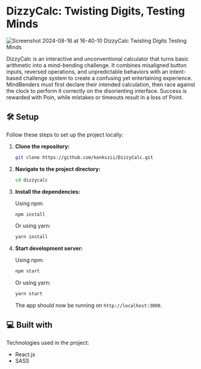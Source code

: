 # DizzyCalc: Twisting Digits, Testing Minds

![Screenshot 2024-08-16 at 16-40-10 DizzyCalc Twisting Digits Testing Minds](https://github.com/user-attachments/assets/9e6d57a7-a6ba-4070-9253-77d657458597)

DizzyCalc is an interactive and unconventional calculator that turns basic arithmetic into a mind-bending challenge. It combines misaligned button inputs, reversed operations, and unpredictable behaviors with an intent-based challenge system to create a confusing yet entertaining experience. MindBenders must first declare their intended calculation, then race against the clock to perform it correctly on the disorienting interface. Success is rewarded with Poin, while mistakes or timeouts result in a loss of Point.

## 🛠️ Setup

Follow these steps to set up the project locally:

1. **Clone the repository:**

    ```bash
    git clone https://github.com/kenkszii/DizzyCalc.git
    ```

2. **Navigate to the project directory:**

    ```bash
    cd dizzycalc
    ```

3. **Install the dependencies:**

    Using npm:
    ```bash
    npm install
    ```

    Or using yarn:
    ```bash
    yarn install
    ```

4. **Start development server:**

    Using npm:
    ```bash
    npm start
    ```

    Or using yarn:
    ```bash
    yarn start
    ```

    The app should now be running on `http://localhost:3000`.

## 💻 Built with
Technologies used in the project:

- React.js
- SASS


